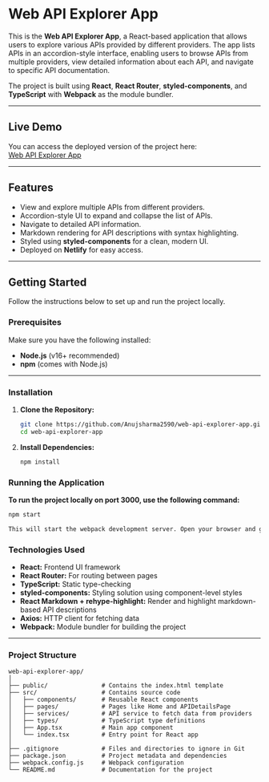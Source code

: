 # Web API Explorer App

This is the **Web API Explorer App**, a React-based application that allows users to explore various APIs provided by different providers. The app lists APIs in an accordion-style interface, enabling users to browse APIs from multiple providers, view detailed information about each API, and navigate to specific API documentation.

The project is built using **React**, **React Router**, **styled-components**, and **TypeScript** with **Webpack** as the module bundler.

---

## Live Demo

You can access the deployed version of the project here:  
[Web API Explorer App](https://stupendous-lolly-1b8128.netlify.app/)

---

## Features

- View and explore multiple APIs from different providers.
- Accordion-style UI to expand and collapse the list of APIs.
- Navigate to detailed API information.
- Markdown rendering for API descriptions with syntax highlighting.
- Styled using **styled-components** for a clean, modern UI.
- Deployed on **Netlify** for easy access.

---

## Getting Started

Follow the instructions below to set up and run the project locally.

### Prerequisites

Make sure you have the following installed:

- **Node.js** (v16+ recommended)  
- **npm** (comes with Node.js)

---

### Installation

1. **Clone the Repository:**
   ```bash
   git clone https://github.com/Anujsharma2590/web-api-explorer-app.git
   cd web-api-explorer-app

1. **Install Dependencies:**
   ```bash
   npm install

### Running the Application

 **To run the project locally on port 3000, use the following command:**
   ```bash
   npm start 

This will start the webpack development server. Open your browser and go to: http://localhost:3000

```
### Technologies Used
- **React:** Frontend UI framework
- **React Router:** For routing between pages
- **TypeScript:** Static type-checking
- **styled-components:** Styling solution using component-level styles
- **React Markdown + rehype-highlight:** Render and highlight markdown-based API descriptions
- **Axios:** HTTP client for fetching data
- **Webpack:** Module bundler for building the project

---

### Project Structure
```
web-api-explorer-app/
│
├── public/               # Contains the index.html template
├── src/                  # Contains source code
│   ├── components/       # Reusable React components
│   ├── pages/            # Pages like Home and APIDetailsPage
│   ├── services/         # API service to fetch data from providers
│   ├── types/            # TypeScript type definitions
│   ├── App.tsx           # Main app component
│   └── index.tsx         # Entry point for React app
│
├── .gitignore            # Files and directories to ignore in Git
├── package.json          # Project metadata and dependencies
├── webpack.config.js     # Webpack configuration
└── README.md             # Documentation for the project
```
